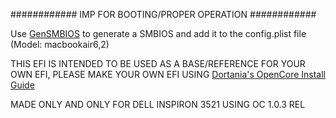 ############ IMP FOR BOOTING/PROPER OPERATION ############

Use [GenSMBIOS](https://github.com/corpnewt/GenSMBIOS) to generate a SMBIOS and add it to the config.plist file (Model: macbookair6,2)

THIS EFI IS INTENDED TO BE USED AS A BASE/REFERENCE FOR YOUR OWN EFI, PLEASE MAKE YOUR OWN EFI USING [Dortania's OpenCore Install Guide](http://dortania.github.io/OpenCore-Install-Guide/)

MADE ONLY AND ONLY FOR DELL INSPIRON 3521 USING OC 1.0.3 REL